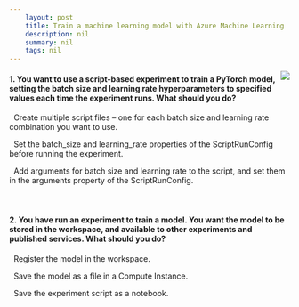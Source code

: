```yaml
---
    layout: post
    title: Train a machine learning model with Azure Machine Learning 
    description: nil
    summary: nil
    tags: nil
---
```



 <a target="_blank" href="https://docs.microsoft.com/en-us/learn/modules/train-local-model-with-azure-mls/5a-knowledge-check/"><i class="fas fa-external-link-alt"></i> </a>
 <img align="right" src="https://docs.microsoft.com/en-us/learn/achievements/train-local-model-with-azure-mls-badge.svg">
####  1. You want to use a script-based experiment to train a PyTorch model, setting the batch size and learning rate hyperparameters to specified values each time the experiment runs. What should you do?


<i class='far fa-square'></i> &nbsp;&nbsp;Create multiple script files – one for each batch size and learning rate combination you want to use.

<i class='far fa-square'></i> &nbsp;&nbsp;Set the batch_size and learning_rate properties of the ScriptRunConfig before running the experiment.

<i class='fas fa-check-square' style='color: Dodgerblue;'></i> &nbsp;&nbsp;Add arguments for batch size and learning rate to the script, and set them in the arguments property of the ScriptRunConfig.
<br />
<br />
<br />

####  2. You have run an experiment to train a model. You want the model to be stored in the workspace, and available to other experiments and published services. What should you do?


<i class='fas fa-check-square' style='color: Dodgerblue;'></i> &nbsp;&nbsp;Register the model in the workspace.

<i class='far fa-square'></i> &nbsp;&nbsp;Save the model as a file in a Compute Instance.

<i class='far fa-square'></i> &nbsp;&nbsp;Save the experiment script as a notebook.
<br />
<br />
<br />
